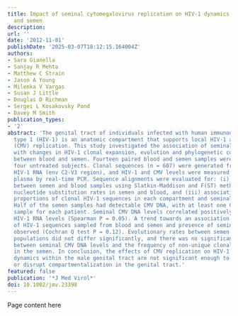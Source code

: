 ```yaml
---
title: Impact of seminal cytomegalovirus replication on HIV-1 dynamics between blood
  and semen
description:
url: ''
date: '2012-11-01'
publishDate: '2025-03-07T18:12:15.164004Z'
authors:
- Sara Gianella
- Sanjay R Mehta
- Matthew C Strain
- Jason A Young
- Milenka V Vargas
- Susan J Little
- Douglas D Richman
- Sergei L Kosakovsky Pond
- Davey M Smith
publication_types:
- '2'
abstract: 'The genital tract of individuals infected with human immunodeficiency virus
  type 1 (HIV-1) is an anatomic compartment that supports local HIV-1 and cytomegalovirus
  (CMV) replication. This study investigated the association of seminal CMV replication
  with changes in HIV-1 clonal expansion, evolution and phylogenetic compartmentalization
  between blood and semen. Fourteen paired blood and semen samples were analyzed from
  four untreated subjects. Clonal sequences (n = 607) were generated from extracted
  HIV-1 RNA (env C2-V3 region), and HIV-1 and CMV levels were measured in the seminal
  plasma by real-time PCR. Sequence alignments were evaluated for: (i) viral compartmentalization
  between semen and blood samples using Slatkin-Maddison and F(ST) methods, (ii) different
  nucleotide substitution rates in semen and blood, and (iii) association between
  proportions of clonal HIV-1 sequences in each compartment and seminal CMV levels.
  Half of the semen samples had detectable CMV DNA, with at least one CMV positive
  sample for each patient. Seminal CMV DNA levels correlated positively with seminal
  HIV-1 RNA levels (Spearman P = 0.05). A trend towards an association between compartmentalization
  of HIV-1 sequences sampled from blood and semen and presence of seminal CMV was
  observed (Cochran Q test P = 0.12). Evolutionary rates between semen and blood HIV-1
  populations did not differ significantly, and there was no significant association
  between seminal CMV DNA levels and the frequency of non-unique clonal HIV-1 sequences
  in the semen. In conclusion, the effects of CMV replication on HIV-1 viral and immunologic
  dynamics within the male genital tract are not significant enough to perturb evolution
  or disrupt compartmentalization in the genital tract.'
featured: false
publication: '*J Med Virol*'
doi: 10.1002/jmv.23398
---
```


Page content here
